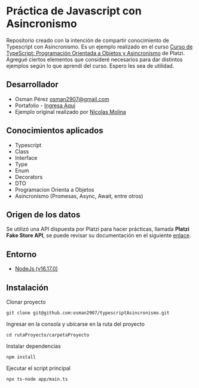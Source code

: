 
# Práctica de Javascript con Asincronismo
Repositorio creado con la intención de compartir conocimiento de Typescript con Asincronismo. Es un ejemplo realizado en el curso [Curso de TypeScript: Programación Orientada a Objetos y Asincronismo](https://platzi.com/cursos/typescript-poo/) de Platzi. Agregué ciertos elementos que consideré necesarios para dar distintos ejemplos según lo que aprendí del curso. Espero les sea de utilidad.

## Desarrollador
- Osman Pérez osman2907@gmail.com
- Portafolio - [Ingresa Aquí](https://osman2907.gitlab.io/portfolio/)
- Ejemplo original realizado por [Nicolas Molina](https://twitter.com/nicobytes)

## Conocimientos aplicados
- Typescript
- Class
- Interface
- Type
- Enum
- Decorators
- DTO
- Programacion Orienta a Objetos
- Asincronismo (Promesas, Async, Await, entre otros)

## Origen de los datos
Se utilizó una API dispuesta por Platzi para hacer prácticas, llamada **Platzi Fake Store API**, se puede revisar su documentación en el siguiente [enlace](https://api.escuelajs.co/docs).


## Entorno
- [NodeJs (v16.17.0)](https://nodejs.org/es/)

## Instalación
Clonar proyecto

    git clone git@github.com:osman2907/typescriptAsincronismo.git

Ingresar en la consola y ubicarse en la ruta del proyecto

    cd rutaProyecto/carpetaProyecto

Instalar dependencias

    npm install

Ejecutar el script principal

    npx ts-node app/main.ts


